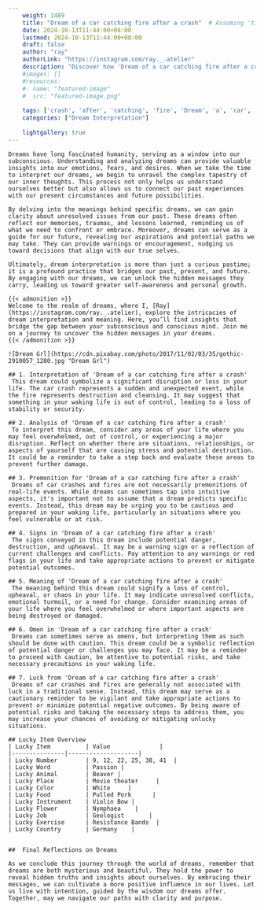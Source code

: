 ```yaml
---
    weight: 1489
    title: "Dream of a car catching fire after a crash"  # Assuming 'title' column exists
    date: 2024-10-13T11:44:00+08:00
    lastmod: 2024-10-13T11:44:00+08:00
    draft: false
    author: "ray"
    authorLink: "https://instagram.com/ray._.atelier"
    description: "Discover how 'Dream of a car catching fire after a crash' can interpret your future and uncover its significant meanings in your life."
    #images: []
    #resources:
    #- name: "featured-image"
    #  src: "featured-image.png"
    
    tags: ['crash', 'after', 'catching', 'fire', 'Dream', 'a', 'car', 'of']
    categories: ["Dream Interpretation"]
    
    lightgallery: true
---
```

    
    Dreams have long fascinated humanity, serving as a window into our subconscious. Understanding and analyzing dreams can provide valuable insights into our emotions, fears, and desires. When we take the time to interpret our dreams, we begin to unravel the complex tapestry of our inner thoughts. This process not only helps us understand ourselves better but also allows us to connect our past experiences with our present circumstances and future possibilities.
    
    By delving into the meanings behind specific dreams, we can gain clarity about unresolved issues from our past. These dreams often reflect our memories, traumas, and lessons learned, reminding us of what we need to confront or embrace. Moreover, dreams can serve as a guide for our future, revealing our aspirations and potential paths we may take. They can provide warnings or encouragement, nudging us toward decisions that align with our true selves.
    
    Ultimately, dream interpretation is more than just a curious pastime; it is a profound practice that bridges our past, present, and future. By engaging with our dreams, we can unlock the hidden messages they carry, leading us toward greater self-awareness and personal growth.
    
    {{< admonition >}}
    Welcome to the realm of dreams, where I, [Ray](https://instagram.com/ray._.atelier), explore the intricacies of dream interpretation and meaning. Here, you’ll find insights that bridge the gap between your subconscious and conscious mind. Join me on a journey to uncover the hidden messages in your dreams.
    {{< /admonition >}}
    
    ![Dream Grl](https://cdn.pixabay.com/photo/2017/11/02/03/35/gothic-2910057_1280.jpg "Dream Grl")
    
    ## 1. Interpretation of 'Dream of a car catching fire after a crash'
     This dream could symbolize a significant disruption or loss in your life. The car crash represents a sudden and unexpected event, while the fire represents destruction and cleansing. It may suggest that something in your waking life is out of control, leading to a loss of stability or security.
    
    ## 2. Analysis of 'Dream of a car catching fire after a crash'
     To interpret this dream, consider any areas of your life where you may feel overwhelmed, out of control, or experiencing a major disruption. Reflect on whether there are situations, relationships, or aspects of yourself that are causing stress and potential destruction. It could be a reminder to take a step back and evaluate these areas to prevent further damage.
    
    ## 3. Premonition for 'Dream of a car catching fire after a crash'
     Dreams of car crashes and fires are not necessarily premonitions of real-life events. While dreams can sometimes tap into intuitive aspects, it's important not to assume that a dream predicts specific events. Instead, this dream may be urging you to be cautious and prepared in your waking life, particularly in situations where you feel vulnerable or at risk.
    
    ## 4. Signs in 'Dream of a car catching fire after a crash'
     The signs conveyed in this dream include potential danger, destruction, and upheaval. It may be a warning sign or a reflection of current challenges and conflicts. Pay attention to any warnings or red flags in your life and take appropriate actions to prevent or mitigate potential outcomes.
    
    ## 5. Meaning of 'Dream of a car catching fire after a crash'
     The meaning behind this dream could signify a loss of control, upheaval, or chaos in your life. It may indicate unresolved conflicts, emotional turmoil, or a need for change. Consider examining areas of your life where you feel overwhelmed or where important aspects are being destroyed or damaged.
    
    ## 6. Omen in 'Dream of a car catching fire after a crash'
     Dreams can sometimes serve as omens, but interpreting them as such should be done with caution. This dream could be a symbolic reflection of potential danger or challenges you may face. It may be a reminder to proceed with caution, be attentive to potential risks, and take necessary precautions in your waking life.
    
    ## 7. Luck from 'Dream of a car catching fire after a crash'
     Dreams of car crashes and fires are generally not associated with luck in a traditional sense. Instead, this dream may serve as a cautionary reminder to be vigilant and take appropriate actions to prevent or minimize potential negative outcomes. By being aware of potential risks and taking the necessary steps to address them, you may increase your chances of avoiding or mitigating unlucky situations.
    
    ## Lucky Item Overview
    | Lucky Item          | Value              |
    |---------------|--------------------|
    | Lucky Number        | 9, 12, 22, 25, 38, 41  |
    | Lucky Word          | Passion |
    | Lucky Animal        | Beaver |
    | Lucky Place         | Movie theater     |
    | Lucky Color         | White     |
    | Lucky Food          | Pulled Pork      |
    | Lucky Instrument    | Violin Bow |
    | Lucky Flower        | Nymphaea    |
    | Lucky Job           | Geologist       |
    | Lucky Exercise      | Resistance Bands  |
    | Lucky Country       | Germany    |
    
    
    ##  Final Reflections on Dreams
    
    As we conclude this journey through the world of dreams, remember that dreams are both mysterious and beautiful. They hold the power to reveal hidden truths and insights about ourselves. By embracing their messages, we can cultivate a more positive influence in our lives. Let us live with intention, guided by the wisdom our dreams offer. Together, may we navigate our paths with clarity and purpose.
    